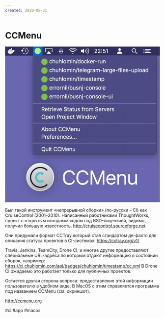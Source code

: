 ```yaml
---
created: 2020-05-31
---
```


# CCMenu

![CCMenu promo](ccmenu.jpeg "CCMenu promo")

Был такой инструмент «непрерывной сборки» (по-русски – CI) как CruiseControl (2001–2010).
Написанный работниками ThoughtWorks, проект с открытым исходным кодом под BSD-лицензией, видимо, получил большую известность.
http://cruisecontrol.sourceforge.net

Они придумали формат CCTray который стал стандартом де-факто для описания статуса проектов в CI-системах:
https://cctray.org/v1/

Travis, Jenkins, TeamCity, Drone CI, и многие другие предоставляют специальные URL-адреса по которым отдают информацию о состоянии сборок, например:
https://ci.chuhlomin.com/api/badges/chuhlomin/timestamp/cc.xml
В Drone CI ожидаемо это работает только для публичных проектов.

Остается другая сторона вопроса: предоставление этой информации пользователю в удобном виде.
В MacOS с этим справляется программа под названием CCMenu (см. скриншот).

http://ccmenu.org

#ci #app #macos
